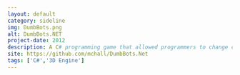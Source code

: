 ```yaml
---
layout: default
category: sideline
img: DumbBots.png
alt: DumbBots.NET
project-date: 2012
description: A C# programming game that allowed programmers to change code that controlled an AI player in real time.<br/>Featured on Coding4Fun and Channel9.
site: https://github.com/mchall/DumbBots.Net
tags: ['C#','3D Engine']
---
```

